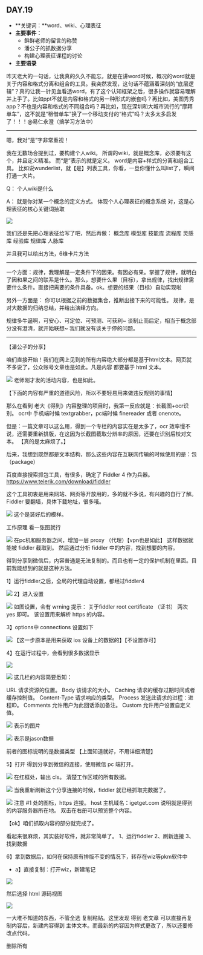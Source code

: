 ## DAY.19
+ **关键词：**word、wiki、心理表征
+ **主要事件：**
    + 鲜鲜老师的留言的称赞
    + 潘公子的抓数据分享
    + 构建心理表征课程的讨论
+ **主要语录**

昨天老大的一句话，让我真的久久不能忘，就是在讲word时候，概况的word就是关于内容和格式分离和组合的工具。我突然发现，这句话不蕴涵着深刻的“底层逻辑”？真的让我一针见血看透word，有了这个认知框架之后，很多操作就容易理解并上手了。比如ppt不就是内容和格式的另一种形式的嵌套吗？再比如，美图秀秀app？不也是内容和格式的不同组合吗？再比如，现在深圳和大城市流行的“摩拜单车”，这不就是“租借单车”换了一个移动支付的“格式”吗？太多太多启发了！！！@易仁永澄（搞学习方法中）

----------
嗯，我对“是”字非常重视！

我在无数场合提到过，要构建个人wiki。
所谓的wiki，就是概念库，必须要有这个，并且定义精准。
而“是”表示的就是定义。
word是内容+样式的分离和组合工具。
比如说wunderlist，就【是】列表工具，你看，一旦你懂什么叫list了，瞬间打通一大片。

Q：
个人wiki是什么

A：
就是你对某一个概念的定义方式。
体现个人心理表征的概念系统
对，这是心理表征的核心关键词抽取


![](./_image/8a9559769393dd0619a868e2df33283.jpg)

我们还是先把心理表征给写了吧，然后再做：
概念库
模型库
技能库
流程库
灵感库
经验库
规律库
人脉库

并且我可以给出方法，6维卡片方法

--------

一个方面：规律，我理解是一定条件下的因果。有因必有果。掌握了规律，就明白了因和果之间的联系是什么。那么，想要什么果（目标），拿出规律，找出规律需要什么条件。直接把需要的条件具备。ok。想要的结果（目标）自动实现啦

另外一方面是：
你可以根据之前的数据集合，推断出接下来的可能性。
规律，是对大数据的归纳总结，并给出演绎方向。

规律多牛逼啊，可安心、可定位、可预测、可获利~
谈制止而后定，相当于概念部分没有澄清，就开始联想~
我们就没有谈关于停的问题。

----------

【潘公子的分享】

咱们直接开始！我们在网上见到的所有内容绝大部分都是基于html文本。网页就不多说了，公众账号文章也是如此。凡是内容 都要基于 html 文本。


![](./_image/75b49e6e44e0d6e2d8491f7dcb2db22.jpg)
老师刚才发的活动内容，也是如此。

【下面的内容有严重的道德风险，所以不要轻易用来做违反规则的事情】

那么在看到 老大《得到》内容整理的项目时，我第一反应就是：长截图+ocr识别。
ocr中 手机端时候 textgrabber，pc端时候 finereader 或者 onenote。

但是：一篇文章可以这么用，得到一个专栏的内容实在是太多了，ocr 效率慢不说，还需要重新排版，在这因为长截图截取分辨率的原因，还要在识别后校对文本。
【真的是太麻烦了。】

后来，我想到既然都是文本结构，那么这些内容在互联网传输的时候使用的是：包（package）

百度直接搜索抓包工具，有很多，确定了 Fiddler 4 作为兵器。https://www.telerik.com/download/fiddler

这个工具初衷是用来网站、网页等开放用的，多的就不多说，有兴趣的自行了解。
Fiddler 要翻墙，具体下载地址，很多哦。

![](./_image/f6603b2d83d62d35a6a66876564e209.jpg)
这个是装好后的模样。

工作原理 看一张图就行

![](./_image/18a3e640efa2d4f76fad7bd4939028b.jpg)
在pc机和服务器之间，增加一层 proxy （代理）【vpn也是如此】
这样数据就能被 fiddler 截取到。
然后通过分析 fiddler 中的内容，找到想要的内容。

得到分享到微信后，内容普通是无法复制的。而且也有一定的保护机制在里面。目前我能想到的就是这种方法。

1】运行fiddler之后，全局的代理自动设置，都经过fiddler4

![](./_image/706e64b1c3c37ff210b575b6ee2d4f3.jpg)
2】进入设置

![](./_image/f0865f8b8092edea16ef1857496e669.jpg)
如图设置，会有 wrning 提示：
关于fiddler root certificate （证书）
两次 yes 即可。
该设置用来解析 https 的内容。

3】options中 connections 设置如下

![](./_image/b06ddef90aadfc6f41ca1b5b1339f8e.jpg)
【这一步原本是用来获取 ios 设备上的数据的】【不设置亦可】

4】在运行过程中，会看到很多数据显示

![](./_image/fbfc90dbb12f5781c5afa2655cad68a.jpg)

![](./_image/dbf01098326a163b87de1e6121397da.jpg)
这几栏的内容简要悉知：

URL
 请求资源的位置。
 Body
 该请求的大小。
 Caching
 请求的缓存过期时间或者缓存控制值。
 Content-Type
 请求响应的类型。
 Process
 发送此请求的进程：进程ID。
 Comments
 允许用户为此回话添加备注。
 Custom
 允许用户设置自定义值。

![](./_image/a4406a63b5d5a964cbfb5e838ee9bd3.jpg)
表示的图片


![](./_image/8405cd041f5b5d4567e172024834683.jpg)
表示是jason数据

前者的图标说明的是数据类型
【上面知道就好，不用详细清楚】

5】打开 得到分享到微信的连接，使用微信 pc 端打开。

![](./_image/5532b6971f3425c2060545464a303a5.jpg)
在红框处，输出 cls。
清楚工作区域的所有数据。

![](./_image/7f7fe0f09bb17a0d398a10e9d38c344.jpg)
当我重新刷新这个分享连接的时候，fiddler 就已经抓取完数据了。

![](./_image/934ef3deae3e5133143e30bb25abaec.jpg)
注意 #1 处的图标，https 连接。
host 主机域名：igetget.com
说明就是得到的内容服务器所在地。
双击在右册可以预览整个内容。

【ok】咱们抓取内容的部分就完成了。

看起来很麻烦，其实装好软件，就非常简单了。
1、运行fiddler
2、刷新连接
3、找到数据

6】拿到数据后，如何在保持原有排版不变的情况下，转存在wiz等pkm软件中
- a】直接复制：打开wiz，新建笔记

![](./_image/9f17c6426e1e34021bdf66f6c6b1783.jpg)


然后选择 html 源码视图

![](./_image/ff5d6f3beb3c3b6df95f1e1841809c7.jpg)

一大堆不知道的东西，不管全选 复制粘贴。这里发现 得到 老文章 可以直接再复制内容后，新建内容得到 主体文本。而最新的内容因为样式更改了，所以还要修改点代码。

删除所有 <script>内容

![](./_image/7bd456f72facce1455e86fcda8a0d2d.jpg)

![](./_image/b0619e6928f6358a40aad761ec5ba8c.jpg)
<script>内容 通常在源码的 上部 和 底部。全部删除。这样就可以复制了

然后，新文章中，css样式有 3个

![](./_image/6e6a3d2831d813966305afa8e5defcd.jpg)
删除上面两条，此时 回到 wiz 内容预览页面


![](./_image/18e06ad5191426aa19b69cf2eef93c8.jpg)

关闭 html 源码 显示


![](./_image/745b8a3ae56ab0b0d9be760d069fdc3.jpg)
【tiips 如果你知道 div 区域的，就可以保留主体文本】

【下面的内容是我个人想法】
因为源码内，有很多远程调用的资源：woff字体、css样式。这些都严重浪费资源。所以我想本地化。
复制、粘贴 进 新的笔记


![](./_image/f4435a6a443fab576db499537acf846.jpg)

复制后，发现有点问题：
字体不舒服
段间距不对

全选 设置 微软雅黑 或者 其他 合适阅读的字体

![](./_image/e46be77f486dd4db7c4b2a15a5224bd.jpg)
雅黑 16号，再次进入 html 源代码界面

搜索两个关键样式：
第一个：margin-top

![](./_image/affeaa05cdf550c7888a64c79ebeb4f.jpg)
将后者的内容选中，ctrl+H ，替换为
margin-bottom:36px
(注意分号)
我没有选择分号

第二个样式：padding-left


![](./_image/cb517d9a0af1265febdaa04490fa7c7.jpg)

padding-left: 0.64rem
替换为
padding-left: 35px


![](./_image/50ae375d3574655354edd2852361abe.jpg)

全部替换。
回到内容界面，保存。
完毕


![](./_image/862a12c11c9ff04b20da28030ce044b.jpg)

![](./_image/8c8ccc42bf3298589301995b1767bd9.jpg)

对比一下。完美！

####重新梳理一下流程：
**A】准备 fiddler 4**
1、下载fiddler
2、确定.net 运行环境 win8 以上 .net4 ，以下 .net 2即可
3、安装后，打开设置，在https 和 connections 选项卡内

**B】获取数据**
1、分享得到内容到微信中，利用 PC 版本打开
2、在 黑色cmd处，输入 cls 清除所有数据
3、刷新链接
4、找到 m.igetget.com 的 https 内容

**C】整理排版数据**
1、复制该条目下 html 数据
2、新建为知笔记 A，切换 html 源码视图，并粘贴
3、删除所有 <script> 数据
4、删除特定 css数据（老的文章不用，新文章需要）
5、退出 html 源码视图，复制内容主体至新笔记 B
6、进入笔记 B 的 html 源码视图，替换padding-top代码为 padding-bottom；还有 padding-left 数据
7、退出 html 视图，保存。

我是放在为知里面 所以需要手动整理。如果是单纯抓到后，保存为html文件。利用正则清理 所有 多余标签，修改一个base.css，可以直接生成epub

mac 使用 Charles

抓包的问题我第一使用，深的也尚未涉猎。
公众账号的抓取，最好用python 写脚本

我之前的思路是抓得到app的数据，但是发现有内部加密，或许还因为fiddler4对于长响应支持不好，获取不了。

Q：你用的啥fq软件儿？
A：shadowsocks

这个技能是一个组合技
会html 会点网络知识 都搞定了
整体花时间研究大约是4个小时
我原本想抓取苹果上的，但无法获取 证书
后来换ipad 搞定
python 去抓 公号内容

-----------
-----------

【心理表征构建的讨论】

@鲜鲜：今天晚上的课收获好大，脑子里面一直留着这句话“刻意训练的前提是形成高级的心理表征”。离开高级心理表征的训练，不是刻意训练，而是大大说的“乱动！”@易仁永澄（搞学习方法中） ---认识深度是一切的关键！你要持续抓到本质、看到被高度概念化的元素之间的前后关系、因果关系、充分必要关系

@夜光巴比：我全程想到的又是见心见性……我们看到的一切都是我们眼中的一切，未必是世界的真实，却是我们心中真实的心理表征……
高手和普通人的差距在于心智成长过程中对世界认知的范围在不断扩大，从自己的世界出发并最终慢慢更接近真实的世界，这大概就是《进化路上的迷失与定位》中说的圆融状态的人吧……
所以像高手学习更高级的心理表征是在学习更真实的世界的样子，并且通过不断的刻意练习来理解和认知世界并了解自己，让自己的世界无限的扩大并像真实的世界接近，从而实现自己的心智的成长与进化……

我以前也有陷入细节的毛病，后来改了，改掉我这个毛病的就是方格本儿笔记，这种笔记记录方式的重要要求就是框架式思维……不过我当时决定用方格本儿笔记并且到现在快三个月了，是因为心智成长三要素在里面，就是方格本儿的黄金三分法……

我以前也有陷入细节的毛病，后来改了，改掉我这个毛病的就是方格本儿笔记，这种笔记记录方式的重要要求就是框架式思维……不过我当时决定用方格本儿笔记并且到现在快三个月了，是因为心智成长三要素在里面，就是方格本儿的黄金三分法……

@风雨阳光：听完感觉还是不是很懂，就知道心理表征就是脑子里对这个东西的描绘，而自己的心理表征不一定是对的，高手的心理表征往往更接近现实，我们要做的就是把自己的心理表征修正的越接近高手接近事实就好。而这个过程必须要实践与反思结合才能更新自己的心理表征。这是听完后的心理表征。特别想重新学习之前CEO的课程了。

那认识的深度是不是可以通过不断的学习，建立更多的心理表征并修正心理表征来达到。还有不断的实践、反思、复盘？觉得这次的分享特别重要，我还没有全部打通，但是看到了之前一些没有打通但是还忽略的点了。

我发现了之前自己学习中的问题了，我过于专注于细节而忽视了脉络与关键词已经它们之间的关系了。这个和好像检视阅读也有异曲同工之处。

但凡没有搞明白的地方都会影响心理表征的建立，特别是关键词的地方和有关“是什么”的地方。我觉得方格笔记是呈现出平面结构来，但是心理表征的建立过程是像五环花那样，把一个事物用不同的元素串起来相互影响，又能每个点重新散发一朵五环花，层层叠叠




+ **一点思考**

公子的课程需要跟着操作，仅仅看是不行的。